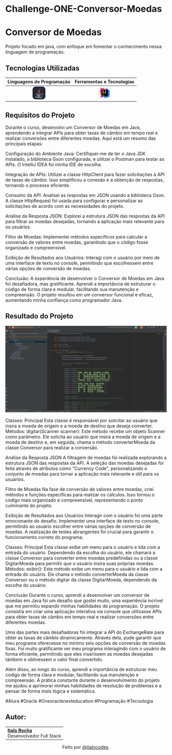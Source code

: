 # Challenge-ONE-Conversor-Moedas

# Conversor de Moedas

Projeto focado em java, com enfoque em fomentar o conhecimento nessa linguagem de programação.

## Tecnologias Utilizadas

|                                         Linguagens de Programação                                          |                                          Ferramentas e Tecnologias                                          |
|:----------------------------------------------------------------------------------------------------------:|:-----------------------------------------------------------------------------------------------------------:|
| <img height="40" src="https://github.com/rhayssakramer/rhayssakramer/blob/main/assets/icon/Java-Dark.svg"> | <img height="40" src="https://github.com/rhayssakramer/rhayssakramer/blob/main/assets/icon/Idea-Light.svg"> |

## Requisitos do Projeto

Durante o curso, desenvolvi um Conversor de Moedas em Java, aprendendo a integrar APIs para obter taxas de câmbio em tempo real e realizar conversões entre diferentes moedas. Aqui está um resumo das principais etapas:

Configuração do Ambiente Java: Certifiquei-me de ter o Java JDK instalado, a biblioteca Gson configurada, e utilizei o Postman para testar as APIs. O IntelliJ IDEA foi minha IDE de escolha.

Integração de APIs: Utilizei a classe HttpClient para fazer solicitações à API de taxas de câmbio. Isso simplificou a conexão e a obtenção de respostas, tornando o processo eficiente.

Consumo da API: Analisei as respostas em JSON usando a biblioteca Gson. A classe HttpRequest foi usada para configurar e personalizar as solicitações de acordo com as necessidades do projeto.

Análise da Resposta JSON: Explorei a estrutura JSON das respostas da API para filtrar as moedas desejadas, tornando a aplicação mais relevante para os usuários.

Filtro de Moedas: Implementei métodos específicos para calcular a conversão de valores entre moedas, garantindo que o código fosse organizado e compreensível.

Exibição de Resultados aos Usuários: Interagi com o usuário por meio de uma interface de texto no console, permitindo que escolhessem entre várias opções de conversão de moedas.

Conclusão: A experiência de desenvolver o Conversor de Moedas em Java foi desafiadora, mas gratificante. Aprendi a importância de estruturar o código de forma clara e modular, facilitando sua manutenção e compreensão. O projeto resultou em um conversor funcional e eficaz, aumentando minha confiança como programador Java.

## Resultado do Projeto

<img src="https://github.com/ItaloRochaj/Challenge-ONE-Conversor-Moedas/blob/main/projeto.png">


Classes: Principal Esta classe é responsável por solicitar ao usuário que insira a moeda de origem e a moeda de destino que deseja converter. Métodos: digitar(Scanner scanner): Este método recebe um objeto Scanner como parâmetro. Ele solicita ao usuário que insira a moeda de origem e a moeda de destino e, em seguida, chama o método converterMoeda da classe Conversor para realizar a conversão.

Análise da Resposta JSON
A filtragem de moedas foi realizada explorando a estrutura JSON das respostas da API. A seleção das moedas desejadas foi feita através de atributos como "Currency Code", personalizando o conjunto de moedas para tornar a aplicação mais relevante e útil para os usuários.

Filtro de Moedas
Na fase de conversão de valores entre moedas, criei métodos e funções específicas para realizar os cálculos. Isso tornou o código mais organizado e compreensível, representando o ponto culminante do projeto.

Exibição de Resultados aos Usuários
Interagir com o usuário foi uma parte emocionante do desafio. Implementei uma interface de texto no console, permitindo ao usuário escolher entre várias opções de conversão de moedas. A realização de testes abrangentes foi crucial para garantir o funcionamento correto do programa.


Classes: Principal Esta classe exibe um menu para o usuário e lida com a entrada do usuário. Dependendo da escolha do usuário, ele chamará a classe Conversor para converter entre moedas predefinidas ou a classe DigitarMoeda para permitir que o usuário insira suas próprias moedas. Métodos: exibir(): Este método exibe um menu para o usuário e lida com a entrada do usuário. Ele chama o método converterMoeda da classe Conversor ou o método digitar da classe DigitarMoeda, dependendo da escolha do usuário.


Conclusão
Durante o curso, aprendi a desenvolver um conversor de moedas em Java foi um desafio que gostei muito, uma experiência incrível que me permitiu expandir minhas habilidades de programação. O projeto consistia em criar uma aplicação interativa via console que utilizasse APIs para obter taxas de câmbio em tempo real e realizar conversões entre diferentes moedas.

Uma das partes mais desafiadoras foi integrar a API do ExchangeRate para obter as taxas de câmbio dinamicamente. Através dela, pude garantir que meu programa oferecesse no mínimo seis opções de conversão de moedas fixas. Foi muito gratificante ver meu programa interagindo com o usuário de forma eficiente, permitindo que eles inserissem as moedas desejadas támbem e obtivessem o valor final convertido.

Além disso, ao longo do curso, aprendi a importância de estruturar meu código de forma clara e modular, facilitando sua manutenção e compreensão. A prática constante durante o desenvolvimento do projeto me ajudou a aprimorar minhas habilidades de resolução de problemas e a pensar de forma mais lógica e sistemática.
  

#Alura #Oracle #Oneoraclenexteducation #Programação #Tecnologia


## Autor:

<table>
  <tr>
    <td align="left">
      <a href="https://github.com/italorochaj">
        <span><b>Italo Rocha</b></span>
      </a>
      <br>
      <span>Desenvolvedor Full Stack</span>
    </td>
  </tr>
</table>

<div align="center">Feito por <a href="https://github.com/italorochaj">@italocodes</a>.</div>

